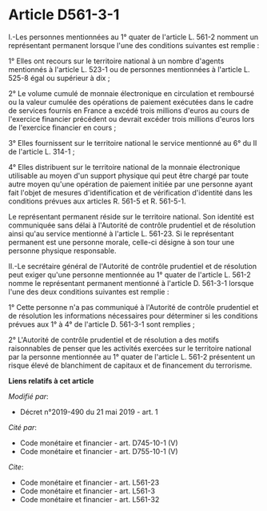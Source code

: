 # Article D561-3-1

I.-Les personnes mentionnées au 1° quater de l'article L. 561-2 nomment un représentant permanent lorsque l'une des
conditions suivantes est remplie :

1° Elles ont recours sur le territoire national à un nombre d'agents mentionnés à l'article L. 523-1 ou de personnes
mentionnées à l'article L. 525-8 égal ou supérieur à dix ;

2° Le volume cumulé de monnaie électronique en circulation et remboursé ou la valeur cumulée des opérations de paiement
exécutées dans le cadre de services fournis en France a excédé trois millions d'euros au cours de l'exercice financier
précédent ou devrait excéder trois millions d'euros lors de l'exercice financier en cours ;

3° Elles fournissent sur le territoire national le service mentionné au 6° du II de l'article L. 314-1 ;

4° Elles distribuent sur le territoire national de la monnaie électronique utilisable au moyen d'un support physique qui peut
être chargé par toute autre moyen qu'une opération de paiement initiée par une personne ayant fait l'objet de mesures
d'identification et de vérification d'identité dans les conditions prévues aux articles R. 561-5 et R. 561-5-1.

Le représentant permanent réside sur le territoire national. Son identité est communiquée sans délai à l'Autorité de contrôle
prudentiel et de résolution ainsi qu'au service mentionné à l'article L. 561-23. Si le représentant permanent est une
personne morale, celle-ci désigne à son tour une personne physique responsable.

II.-Le secrétaire général de l'Autorité de contrôle prudentiel et de résolution peut exiger qu'une personne mentionnée au 1°
quater de l'article L. 561-2 nomme le représentant permanent mentionné à l'article D. 561-3-1 lorsque l'une des deux
conditions suivantes est remplie :

1° Cette personne n'a pas communiqué à l'Autorité de contrôle prudentiel et de résolution les informations nécessaires pour
déterminer si les conditions prévues aux 1° à 4° de l'article D. 561-3-1 sont remplies ;

2° L'Autorité de contrôle prudentiel et de résolution a des motifs raisonnables de penser que les activités exercées sur le
territoire national par la personne mentionnée au 1° quater de l'article L. 561-2 présentent un risque élevé de blanchiment
de capitaux et de financement du terrorisme.

**Liens relatifs à cet article**

_Modifié par_:

  - Décret n°2019-490 du 21 mai 2019 - art. 1

_Cité par_:

  - Code monétaire et financier - art. D745-10-1 (V)
  - Code monétaire et financier - art. D755-10-1 (V)

_Cite_:

  - Code monétaire et financier - art. L561-23
  - Code monétaire et financier - art. L561-3
  - Code monétaire et financier - art. L561-32
